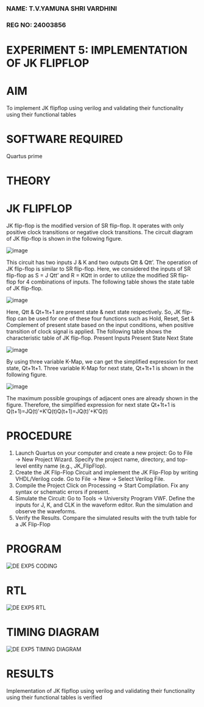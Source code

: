 ### NAME: T.V.YAMUNA SHRI VARDHINI
### REG NO: 24003856
# EXPERIMENT 5: IMPLEMENTATION OF JK FLIPFLOP
# AIM
To implement  JK flipflop using verilog and validating their functionality using their functional tables

# SOFTWARE REQUIRED
Quartus prime

# THEORY

# JK FLIPFLOP

JK flip-flop is the modified version of SR flip-flop. It operates with only positive clock transitions or negative clock transitions. The circuit diagram of JK flip-flop is shown in the following figure.

![image](https://github.com/naavaneetha/JKFLIPFLOP-USING-IF-ELSE/assets/154305477/a649c30b-232b-4558-b188-fd6c09845180)

This circuit has two inputs J & K and two outputs Qtt & Qtt’. The operation of JK flip-flop is similar to SR flip-flop. Here, we considered the inputs of SR flip-flop as S = J Qtt’ and R = KQtt in order to utilize the modified SR flip-flop for 4 combinations of inputs. The following table shows the state table of JK flip-flop.

![image](https://github.com/naavaneetha/JKFLIPFLOP-USING-IF-ELSE/assets/154305477/c4360742-e8a8-4937-b089-c46c0433f9a3)

Here, Qtt & Qt+1t+1 are present state & next state respectively. So, JK flip-flop can be used for one of these four functions such as Hold, Reset, Set & Complement of present state based on the input conditions, when positive transition of clock signal is applied. The following table shows the characteristic table of JK flip-flop. Present Inputs Present State Next State

![image](https://github.com/naavaneetha/JKFLIPFLOP-USING-IF-ELSE/assets/154305477/6c275261-a6d5-4c37-a3a7-1e88ca11c4cd)

By using three variable K-Map, we can get the simplified expression for next state, Qt+1t+1. Three variable K-Map for next state, Qt+1t+1 is shown in the following figure.

![image](https://github.com/naavaneetha/JKFLIPFLOP-USING-IF-ELSE/assets/154305477/5174f41b-0ce0-4329-a372-6d1943ea6673)

The maximum possible groupings of adjacent ones are already shown in the figure. Therefore, the simplified expression for next state Qt+1t+1 is Q(t+1)=JQ(t)′+K′Q(t)Q(t+1)=JQ(t)′+K′Q(t)

# PROCEDURE
1. Launch Quartus on your computer and create a new project:
 Go to File → New Project Wizard.
 Specify the project name, directory, and top-level entity name (e.g., JK_FlipFlop).
 2. Create the JK Flip-Flop Circuit and implement the JK Flip-Flop by writing VHDL/Verilog code.
 Go to File → New → Select Verilog File.
 3. Compile the Project
 Click on Processing → Start Compilation.
 Fix any syntax or schematic errors if present.
 4. Simulate the Circuit:
 Go to Tools → University Program VWF.
 Define the inputs for J, K, and CLK in the waveform editor.
 Run the simulation and observe the waveforms.
 5. Verify the Results.
 Compare the simulated results with the truth table for a JK Flip-Flop

# PROGRAM
![DE EXP5 CODING](https://github.com/user-attachments/assets/10ef1815-ff8a-4d54-9db3-6d1ee69a776d)

# RTL
![DE EXP5 RTL](https://github.com/user-attachments/assets/878cf662-94ff-4459-b68e-fcd81f5b318b)

# TIMING DIAGRAM
![DE EXP5 TIMING DIAGRAM](https://github.com/user-attachments/assets/9753aa6f-3a69-46dc-83e2-958cc57dbf83)

# RESULTS
  Implementation of JK flipflop using verilog and validating their functionality using their functional
  tables is verified

